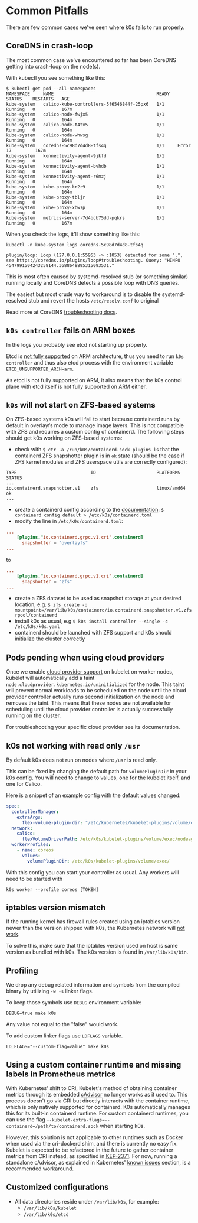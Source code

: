 <!--
SPDX-FileCopyrightText: 2020 k0s authors
SPDX-License-Identifier: CC-BY-SA-4.0
-->

# Common Pitfalls

There are few common cases we've seen where k0s fails to run properly.

## CoreDNS in crash-loop

The most common case we've encountered so far has been CoreDNS getting into crash-loop on the node(s).

With kubectl you see something like this:

```shell
$ kubectl get pod --all-namespaces
NAMESPACE     NAME                                       READY   STATUS    RESTARTS   AGE
kube-system   calico-kube-controllers-5f6546844f-25px6   1/1     Running   0          167m
kube-system   calico-node-fwjx5                          1/1     Running   0          164m
kube-system   calico-node-t4tx5                          1/1     Running   0          164m
kube-system   calico-node-whwsg                          1/1     Running   0          164m
kube-system   coredns-5c98d7d4d8-tfs4q                   1/1     Error     17         167m
kube-system   konnectivity-agent-9jkfd                   1/1     Running   0          164m
kube-system   konnectivity-agent-bvhdb                   1/1     Running   0          164m
kube-system   konnectivity-agent-r6mzj                   1/1     Running   0          164m
kube-system   kube-proxy-kr2r9                           1/1     Running   0          164m
kube-system   kube-proxy-tbljr                           1/1     Running   0          164m
kube-system   kube-proxy-xbw7p                           1/1     Running   0          164m
kube-system   metrics-server-7d4bcb75dd-pqkrs            1/1     Running   0          167m
```

When you check the logs, it'll show something like this:

```shell
kubectl -n kube-system logs coredns-5c98d7d4d8-tfs4q
```

```shell
plugin/loop: Loop (127.0.0.1:55953 -> :1053) detected for zone ".", see https://coredns.io/plugins/loop#troubleshooting. Query: "HINFO 4547991504243258144.3688648895315093531."
```

This is most often caused by systemd-resolved stub (or something similar) running locally and CoreDNS detects a possible loop with DNS queries.

The easiest but most crude way to workaround is to disable the systemd-resolved stub and revert the hosts `/etc/resolv.conf` to original

Read more at CoreDNS [troubleshooting docs](https://coredns.io/plugins/loop/#troubleshooting-loops-in-kubernetes-clusters).

## `k0s controller` fails on ARM boxes

In the logs you probably see etcd not starting up properly.

Etcd is [not fully supported][etcd-platforms] on ARM architecture, thus you need
to run `k0s controller` and thus also etcd process with the environment variable
`ETCD_UNSUPPORTED_ARCH=arm`.

As etcd is not fully supported on ARM, it also means that the k0s control plane
with etcd itself is not fully supported on ARM either.

[etcd-platforms]: https://etcd.io/docs/v3.5/op-guide/supported-platform/#current-support

## `k0s` will not start on ZFS-based systems

On ZFS-based systems k0s will fail to start because containerd runs by default in overlayfs mode to manage image layers. This is not compatible with ZFS and requires a custom config of containerd. The following steps should get k0s working on ZFS-based systems:

- check with `$ ctr -a /run/k0s/containerd.sock plugins ls` that the containerd ZFS snapshotter plugin is in `ok` state (should be the case if ZFS kernel modules and ZFS userspace utils are correctly configured):

```console
TYPE                            ID                       PLATFORMS      STATUS    
...
io.containerd.snapshotter.v1    zfs                      linux/amd64    ok
...
```

- create a containerd config according to the [documentation](../runtime.md): `$ containerd config default > /etc/k0s/containerd.toml`
- modify the line in `/etc/k0s/containerd.toml`:

```toml
...
    [plugins."io.containerd.grpc.v1.cri".containerd]
      snapshotter = "overlayfs"
...
```

to

```toml
...
    [plugins."io.containerd.grpc.v1.cri".containerd]
      snapshotter = "zfs"
...
```

- create a ZFS dataset to be used as snapshot storage at your desired location, e.g. `$ zfs create -o mountpoint=/var/lib/k0s/containerd/io.containerd.snapshotter.v1.zfs rpool/containerd`
- install k0s as usual, e.g `$ k0s install controller --single -c /etc/k0s/k0s.yaml`
- containerd should be launched with ZFS support and k0s should initialize the cluster correctly

## Pods pending when using cloud providers

Once we enable [cloud provider support](../cloud-providers.md) on kubelet on worker nodes, kubelet will automatically add a taint `node.cloudprovider.kubernetes.io/uninitialized` for the node. This taint will prevent normal workloads to be scheduled on the node until the cloud provider controller actually runs second initialization on the node and removes the taint. This means that these nodes are not available for scheduling until the cloud provider controller is actually successfully running on the cluster.

For troubleshooting your specific cloud provider see its documentation.

## k0s not working with read only `/usr`

By default k0s does not run on nodes where `/usr` is read only.

This can be fixed by changing the default path for `volumePluginDir` in your k0s config. You will need to change to values, one for the kubelet itself, and one for Calico.

Here is a snippet of an example config with the default values changed:

```yaml
spec:
  controllerManager:
    extraArgs:
      flex-volume-plugin-dir: "/etc/kubernetes/kubelet-plugins/volume/exec"
  network:
    calico:
      flexVolumeDriverPath: /etc/k0s/kubelet-plugins/volume/exec/nodeagent~uds
  workerProfiles:
    - name: coreos
      values:
        volumePluginDir: /etc/k0s/kubelet-plugins/volume/exec/
```

With this config you can start your controller as usual. Any workers will need to be started with

```shell
k0s worker --profile coreos [TOKEN]
```

## iptables version mismatch

If the running kernel has firewall rules created using an iptables version
newer than the version shipped with k0s, the Kubernetes network will [not
work](https://www.mirantis.com/blog/networking-problems-after-installing-kubernetes-1-25-or-after-upgrading-your-host-os-this-might-be-your-problem).

To solve this, make sure that the iptables version used on host is same version
as bundled with k0s. The k0s version is found in `/var/lib/k0s/bin`.

## Profiling

We drop any debug related information and symbols from the compiled binary by utilizing `-w -s` linker flags.

To keep those symbols use `DEBUG` environment variable:

```shell
DEBUG=true make k0s
```

Any value not equal to the "false" would work.

To add custom linker flags use `LDFLAGS` variable.

```shell
LD_FLAGS="--custom-flag=value" make k0s
```

## Using a custom container runtime and missing labels in Prometheus metrics

With Kubernetes' shift to CRI, Kubelet's method of obtaining container metrics
through its embedded [cAdvisor] no longer works as it used to. This process
doesn't go via CRI but directly interacts with the container runtime, which is
only natively supported for containerd. K0s automatically manages this for its
built-in containerd runtime. For custom containerd runtimes, you can use the
flag `--kubelet-extra-flags=--containerd=/path/to/containerd.sock` when starting
k0s.

However, this solution is not applicable to other runtimes such as Docker when
used via the cri-dockerd shim, and there is currently no easy fix. Kubelet is
expected to be refactored in the future to gather container metrics from CRI
instead, as specified in [KEP-2371]. For now, running a standalone cAdvisor, as
explained in Kubernetes' [known issues][dockershim-known-issues] section, is a
recommended workaround.

[cAdvisor]: https://github.com/google/cadvisor
[KEP-2371]: https://github.com/kubernetes/enhancements/blob/master/keps/sig-node/2371-cri-pod-container-stats/README.md
[dockershim-known-issues]: https://kubernetes.io/docs/tasks/administer-cluster/migrating-from-dockershim/check-if-dockershim-removal-affects-you/#some-filesystem-metrics-are-missing-and-the-metrics-format-is-different

## Customized configurations

- All data directories reside under `/var/lib/k0s`, for example:
  - `/var/lib/k0s/kubelet`
  - `/var/lib/k0s/etcd`
